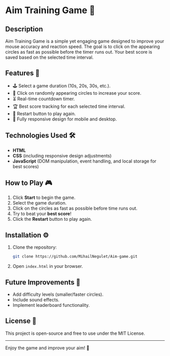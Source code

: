 # Aim Training Game 🎯

## Description
Aim Training Game is a simple yet engaging game designed to improve your mouse accuracy and reaction speed. The goal is to click on the appearing circles as fast as possible before the timer runs out. Your best score is saved based on the selected time interval.

## Features 🚀
- 🕹 Select a game duration (10s, 20s, 30s, etc.).
- 🎯 Click on randomly appearing circles to increase your score.
- ⏳ Real-time countdown timer.
- 🏆 Best score tracking for each selected time interval.
- 🔄 Restart button to play again.
- 📱 Fully responsive design for mobile and desktop.

## Technologies Used 🛠
- **HTML**
- **CSS** (including responsive design adjustments)
- **JavaScript** (DOM manipulation, event handling, and local storage for best scores)

## How to Play 🎮
1. Click **Start** to begin the game.
2. Select the game duration.
3. Click on the circles as fast as possible before time runs out.
4. Try to beat your **best score**!
5. Click the **Restart** button to play again.

## Installation ⚙️
1. Clone the repository:
   ```bash
   git clone https://github.com/MihailNegulet/Aim-game.git
   ```
2. Open `index.html` in your browser.

## Future Improvements 🔧
- Add difficulty levels (smaller/faster circles).
- Include sound effects.
- Implement leaderboard functionality.

## License 📜
This project is open-source and free to use under the MIT License.

---

Enjoy the game and improve your aim! 🚀

